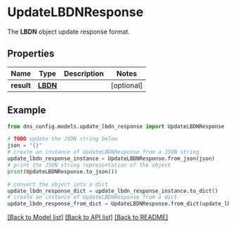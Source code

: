 # UpdateLBDNResponse

The __LBDN__ object update response format.

## Properties

Name | Type | Description | Notes
------------ | ------------- | ------------- | -------------
**result** | [**LBDN**](LBDN.md) |  | [optional] 

## Example

```python
from dns_config.models.update_lbdn_response import UpdateLBDNResponse

# TODO update the JSON string below
json = "{}"
# create an instance of UpdateLBDNResponse from a JSON string
update_lbdn_response_instance = UpdateLBDNResponse.from_json(json)
# print the JSON string representation of the object
print(UpdateLBDNResponse.to_json())

# convert the object into a dict
update_lbdn_response_dict = update_lbdn_response_instance.to_dict()
# create an instance of UpdateLBDNResponse from a dict
update_lbdn_response_from_dict = UpdateLBDNResponse.from_dict(update_lbdn_response_dict)
```
[[Back to Model list]](../README.md#documentation-for-models) [[Back to API list]](../README.md#documentation-for-api-endpoints) [[Back to README]](../README.md)


